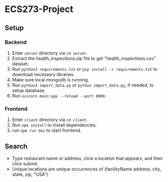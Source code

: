 # ECS273-Project

## Setup
### Backend
1. Enter `server` directory via `cd server`.
2. Extract the health_inspections.zip file to get "health_inspections.csv" dataset.
3. Run `python3 requirements.txt` or `pip install -r requirements.txt`
 to download necesasry libraries.
3. Make sure local mongodb is running.
4. Run `python3 import_data.py` or `python import_data.py`, if needed, to setup database.
4. Run `uvicorn main:app --reload --port 8000`.

### Frontend
1. Enter `client` directory via `cd client`.
2. Run `npm install` to install dependencies.
3. run `npm run dev` to start frontend.  

## Search
- Type restaurant name or address, click a location that appears, and then click submit.  
- Unique locations are unique occurrences of (facilityName address, city, state, zip, "USA")